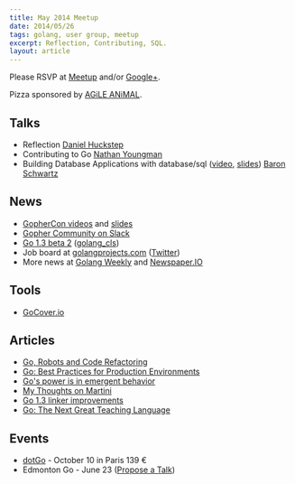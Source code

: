 ```yaml
---
title: May 2014 Meetup
date: 2014/05/26
tags: golang, user group, meetup
excerpt: Reflection, Contributing, SQL.
layout: article
---
```


Please RSVP at [Meetup](http://www.meetup.com/startupedmonton/events/180080592/) and/or [Google+](https://plus.google.com/events/cdbl6budpmph82vuer0l2dt9cok?authkey=CKXX-qvVq-nkUQ). 

Pizza sponsored by [AGiLE ANiMAL](http://agileanimal.com/).

## Talks

* Reflection [Daniel Huckstep](https://twitter.com/darkhelmetlive)
* Contributing to Go [Nathan Youngman](https://twitter.com/nathany)
* Building Database Applications with database/sql ([video](http://confreaks.com/videos/3440-gophercon2014-building-database-applications-with-database-sql), [slides](https://cdn.rawgit.com/gophercon/2014-talks/master/baron-schwartz/database-sql.pdf)) [Baron Schwartz](https://twitter.com/xaprb)

## News

* [GopherCon videos](http://confreaks.com/events/gophercon2014) and [slides](https://github.com/gophercon/2014-talks)
* [Gopher Community on Slack](http://blog.gopheracademy.com/gophers-slack-community)
* [Go 1.3 beta 2](http://tip.golang.org/doc/go1.3) ([golang_cls](https://twitter.com/golang_cls))
* Job board at [golangprojects.com](http://www.golangprojects.com/) ([Twitter](https://twitter.com/golangprojects))
* More news at [Golang Weekly](http://www.golangweekly.com/) and [Newspaper.IO](http://www.newspaper.io/golang)

## Tools

* [GoCover.io](http://gocover.io/)

## Articles

* [Go, Robots and Code Refactoring](http://matt.aimonetti.net/posts/2014/04/28/refactoring-go-code/)
* [Go: Best Practices for Production Environments](http://peter.bourgon.org/go-in-production/)
* [Go's power is in emergent behavior](http://www.onebigfluke.com/2014/04/gos-power-is-in-emergent-behavior.html)
* [My Thoughts on Martini](http://codegangsta.io/blog/2014/05/19/my-thoughts-on-martini/)
* [Go 1.3 linker improvements](http://dave.cheney.net/2014/05/22/go-1-3-linker-improvements)
* [Go: The Next Great Teaching Language](http://daviddd.net/blog/2014/05/10/number-golang-the-next-great-teaching-language/)

## Events

* [dotGo](http://www.dotgo.eu/) - October 10 in Paris 139 &euro;
* Edmonton Go - June 23 ([Propose a Talk](https://github.com/edmontongo/presentations/issues/7))
